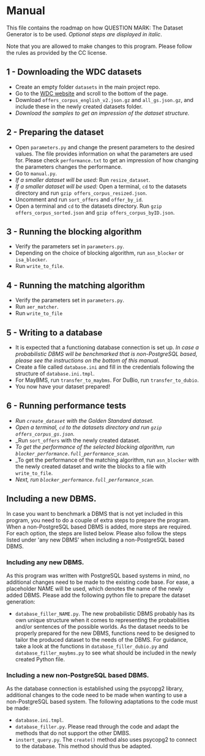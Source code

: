 # Manual

This file contains the roadmap on how QUESTION MARK: The Dataset Generator
 is to be used. 
_Optional steps are displayed in italic_. 

Note that you are allowed to make changes to this program. 
Please follow the rules as provided by the CC license. 

## 1 - Downloading the WDC datasets
- Create an empty folder ```datasets``` in the main project repo.
- Go to the [WDC website](http://webdatacommons.org/largescaleproductcorpus/v2/index.html) and scroll to the bottom of the page.
- Download ```offers_corpus_english_v2.json.gz``` and ```all_gs.json.gz```, and include these in the newly created datasets folder.
- _Download the samples to get an impression of the dataset structure._

## 2 - Preparing the dataset
- Open ```parameters.py``` and change the present parameters to the desired values. The file provides information on what the parameters are used for. Please check ```performance.txt``` to get an impression of how changing the parameters changes the performance.
- Go to ```manual.py```. 
- _If a smaller dataset will be used:_ Run ```resize_dataset```. 
- _If a smaller dataset will be used:_ Open a terminal, ```cd``` to the datasets directory and run <nobr>```gzip offers_corpus_resized.json```.</nobr>
- Uncomment and run ```sort_offers``` and ```offer_by_id```.
- Open a terminal and ```cd``` to the datasets directory. Run <nobr>```gzip offers_corpus_sorted.json```</nobr> and <nobr>```gzip offers_corpus_byID.json```.</nobr>

## 3 - Running the blocking algorithm
- Verify the parameters set in ```parameters.py```.
- Depending on the choice of blocking algorithm, run ```asn_blocker``` or ```isa_blocker```.
- Run ```write_to_file```.

## 4 - Running the matching algorithm
- Verify the parameters set in ```parameters.py```.
- Run ```aer_matcher```.
- Run ```write_to_file```

## 5 - Writing to a database
- It is expected that a functioning database connection is set up. _In case a probabilistic DBMS will be benchmarked that is non-PostgreSQL based, please see the instructions on the bottom of this manual._
- Create a file called ```database.ini``` and fill in the credentials following the structure of ```database.ini.tmpl```.
- For MayBMS, run ```transfer_to_maybms```. For DuBio, run ```transfer_to_dubio```.
- You now have your dataset prepared!

## 6 - Running performance tests
- _Run ```create_dataset``` with the Golden Standard dataset._
- _Open a terminal, ```cd``` to the datasets directory and run <nobr>```gzip offers_corpus_gs.json```.</nobr>_
- _Run ```sort_offers``` with the newly created dataset.
- _To get the performance of the selected blocking algorithm, run ```blocker_performance.full_performance_scan```._
- _To get the performance of the matching algorithm, run ```asn_blocker``` with the newly created dataset and write the blocks to a file with ```write_to_file```.
- _Next, run ```blocker_performance.full_performance_scan```._

## Including a new DBMS.
In case you want to benchmark a DBMS that is not yet included in this 
program, you need to do a couple of extra steps to prepare the program. 
When a non-PostgreSQL based DBMS is added, more steps are required.
For each option, the steps are listed below. Please also follow the
steps listed under 'any new DBMS' when including a non-PostgreSQL based
DBMS.

### Including any new DBMS.
As this program was written with PostgreSQL based systems in mind, 
no additional changes need to be made to the existing code base. For ease, a
placeholder NAME will be used, which denotes the name of the newly added DBMS.
Please add the following python file to prepare the dataset generation:
- ```database_filler_NAME.py```. The new probabilistic DBMS probably has its own unique structure when it comes to representing the probabilities and/or sentences of the possible worlds. As the dataset needs to be properly prepared for the new DBMS, functions need to be designed to tailor the produced dataset to the needs of the DBMS. For guidance, take a look at the functions in ```database_filler_dubio.py``` and ```database_filler_maybms.py``` to see what should be included in the newly created Python file.

### Including a new non-PostgreSQL based DBMS. 
As the database connection is established using the psycopg2 library, additional changes
to the code need to be made when wanting to use a non-PostgreSQL based system. 
The following adaptations to the code must be made:
- ```database.ini.tmpl```.
- ```database_filler.py```. Please read through the code and adapt the methods that do not support the other DMBS.
- ```instert_query.py```. The ```create()``` method also uses psycopg2 to connect to the database. This method should thus be adapted.


